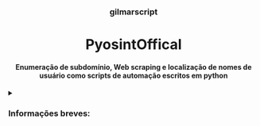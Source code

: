 <h3><p align="center">gilmarscript</p></h3>

<h1 align="center">
 PyosintOffical
 </h1>
 
 <h4 align='center'>Enumeração de subdomínio, Web scraping e localização de nomes de usuário como scripts de automação escritos em python
<br></h4>

<details>
  <summary><h3>Informações breves: </h3></summary>

A principal funcionalidade deste programa foi dividida em 3 partes <br>
 * Find - Módulo para pesquisar nomes de uso formam uma lista de <b><i>326</i></b> websites
 * Scrap - Para desfazer um site para extrair todos os links de um determinado site e armazená-lo em um arquivo
 * Enum - Para automatizar a busca de subdomínios de um determinado domínio de diferentes serviços

 No módulo Scrap, os resultados são armazenados automaticamente na pasta <i> output/web </i> com o endereço IP do site como o nome do arquivo <br><br>
 Os serviços usados são<i> <b> Virus Total,PassiveDns,CrtSearch,ThreatCrowd</i></b><br>

 <details>
  <summary><h3>API: </h3></summary>
 <details>
 <b> Enum </b> módulo uma chave Api de <b>Virus total</b> que você pode obter de ir <a href="https://www.virustotal.com/gui/sign-in"> Aqui </a><br>
 
<img src = "https://github.com/d8rkmind/datacontainer/blob/main/data/pictures/mceclip0.png" width=1080p>
<img src = "https://github.com/d8rkmind/datacontainer/blob/main/data/pictures/Untitled.png" width=1080p>

<b>Paste</b> the key  inside api.json file:

<img src ="https://raw.githubusercontent.com/d8rkmind/datacontainer/main/data/pictures/Screenshot%20at%202021-09-16%2016-07-42.png" width=1080p>

<i> * se este passo não for feito, o total de vírus pode bloquear o seu pedido</i>
  
  <details>
  <summary><h3>Manual de instrução</h3></summary> 
   
   A seguir estão os subcomandos que funcionam este programa<br>

Arguments |Shot<br>form |Long<br>form| Functionality
----------|-- | ----|---------
 Name| -n| --name| Para especificar o nome de domínio ou nome de usuário a ser usado
 Module| -m| --module| Para especificar qual módulo usar
 Output | -o| --output| Para especificar o nome do arquivo de saída
 Thread | -t| --threads | Para especificar o número de threads a serem usados<br> <i> [ Não aplicável ao rastreamento da Web ] </i> 
  Limit| -l | --limit| para especificar o valor máximo de URLs da Web a serem rastreados<br><i> [Aplicável apenas ao rastreamento da Web ] </i>
 Verbose| -v| --verbose| Para habilitar o modo detalhado <br><i>[ Aplicável apenas à Enumeração ]</i>
 Ports| -p| --ports| Para especificar as portas a serem verificadas<br><i> [ Aplicável apenas à Enumeração ]</ii>
 Help | -h| --help| Para Mostrar as opções de ajuda
 <br>
   
   
# Instalação

````
git clone https://github.com/jovemsigilosodobembr/PyosintOffical.git
cd 
PyosintOffical

pip3 install -r requirements.txt  
````
   
  ###### Linux commands:

# Uso:

```
python3 pyosint.py [OPTIONS]
```


 ``` 
 python3 pyosint.py -m find -n exampleuser               <-- Username-caçar
 
 python3 pyosint.py -m scrap -n http://scanme.nmap.org   <-- Sucatando usando bot
 
 python3 pyosint.py -m enum -n google.com                <-- Enumeração de subdomínio
 ``` 
   
### Windows 

'''
pip3 install -r requirements
'''

'''
python pyosint.py -m enum -n google.com   
'''
